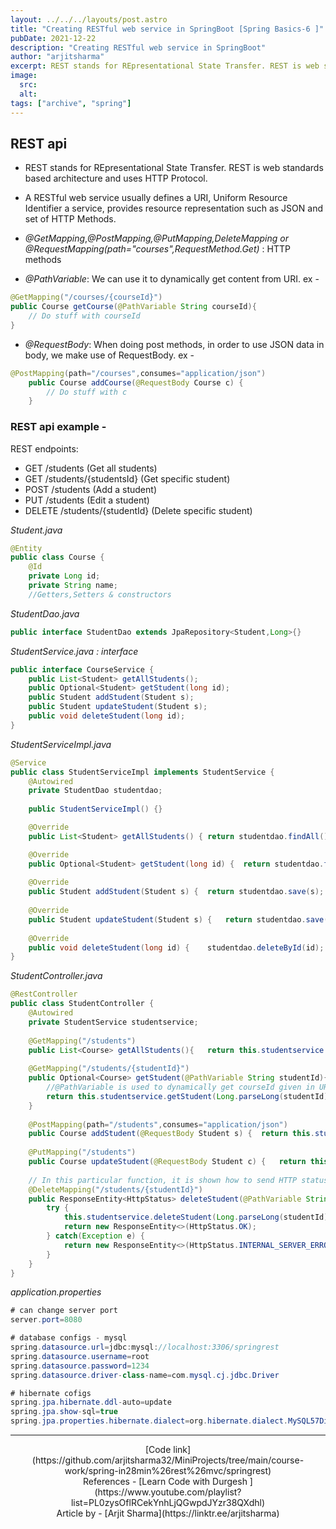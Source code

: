 ```yaml
---
layout: ../../../layouts/post.astro
title: "Creating RESTful web service in SpringBoot [Spring Basics-6 ]"
pubDate: 2021-12-22
description: "Creating RESTful web service in SpringBoot"
author: "arjitsharma"
excerpt: REST stands for REpresentational State Transfer. REST is web standards based architecture and uses HTTP Protocol.
image:
  src:
  alt:
tags: ["archive", "spring"]
---
```

## REST api
- REST stands for REpresentational State Transfer. REST is web standards based architecture and uses HTTP Protocol.

- A RESTful web service usually defines a URI, Uniform Resource Identifier a service, provides resource representation such as JSON and set of HTTP Methods.

- _@GetMapping_,_@PostMapping,@PutMapping,DeleteMapping or @RequestMapping(path="courses",RequestMethod.Get)_ : HTTP methods

-  _@PathVariable_: We can use it to dynamically get content from URI.
ex - 
```java
@GetMapping("/courses/{courseId}") 
public Course getCourse(@PathVariable String courseId){
	// Do stuff with courseId
}
```
- _@RequestBody_: When doing post methods, in order to use JSON data in body, we make use of RequestBody.
ex - 
```java
@PostMapping(path="/courses",consumes="application/json")
	public Course addCourse(@RequestBody Course c) {
		// Do stuff with c
	}
```

### REST api example - 

REST endpoints:

- GET    /students     (Get all students)  
- GET    /students/{studentsId}     (Get specific student) 
- POST   /students     (Add a student)
- PUT    /students     (Edit a student)
- DELETE /students/{studentId}     (Delete specific student)

_Student.java_
```java
@Entity
public class Course {
	@Id
	private Long id;
	private String name;
	//Getters,Setters & constructors
```

_StudentDao.java_
```java
public interface StudentDao extends JpaRepository<Student,Long>{}
```

_StudentService.java : interface_
```java
public interface CourseService {
	public List<Student> getAllStudents();
	public Optional<Student> getStudent(long id);
	public Student addStudent(Student s);
	public Student updateStudent(Student s);
	public void deleteStudent(long id);
}
```

_StudentServiceImpl.java_
```java
@Service
public class StudentServiceImpl implements StudentService {
	@Autowired
	private StudentDao studentdao;
	
	public StudentServiceImpl() {}

	@Override
	public List<Student> getAllStudents() {	return studentdao.findAll();	}

	@Override
	public Optional<Student> getStudent(long id) {	return studentdao.findById(id);		}
	
	@Override
	public Student addStudent(Student s) {	return studentdao.save(s);	}
	
	@Override
	public Student updateStudent(Student s) {	return studentdao.save(s);	}
	
	@Override
	public void deleteStudent(long id) {	studentdao.deleteById(id);	}
}
```

_StudentController.java_
```java
@RestController
public class StudentController {
	@Autowired
	private StudentService studentservice;
	
	@GetMapping("/students")
	public List<Course> getAllStudents(){	return this.studentservice.getAllStudents();	}
	
	@GetMapping("/students/{studentId}")
	public Optional<Course> getStudent(@PathVariable String studentId){ 
		//@PathVariable is used to dynamically get courseId given in URL
		return this.studentservice.getStudent(Long.parseLong(studentId));
	}
	
	@PostMapping(path="/students",consumes="application/json")
	public Course addStudent(@RequestBody Student s) {	return this.studentservice.addStudent(s);	}
	
	@PutMapping("/students")
	public Course updateStudent(@RequestBody Student c) {	return this.studentservice.updateStudent(s);	}
	
	// In this particular function, it is shown how to send HTTP status codes back
	@DeleteMapping("/students/{studentId}")
	public ResponseEntity<HttpStatus> deleteStudent(@PathVariable String studentId) {
		try {
			this.studentservice.deleteStudent(Long.parseLong(studentId));
			return new ResponseEntity<>(HttpStatus.OK);
		} catch(Exception e) {
			return new ResponseEntity<>(HttpStatus.INTERNAL_SERVER_ERROR);
		}
	}	
}
```

_application.properties_
```java
# can change server port
server.port=8080

# database configs - mysql
spring.datasource.url=jdbc:mysql://localhost:3306/springrest
spring.datasource.username=root
spring.datasource.password=1234
spring.datasource.driver-class-name=com.mysql.cj.jdbc.Driver

# hibernate cofigs
spring.jpa.hibernate.ddl-auto=update
spring.jpa.show-sql=true
spring.jpa.properties.hibernate.dialect=org.hibernate.dialect.MySQL57Dialect
```
---
<center>[Code link](https://github.com/arjitsharma32/MiniProjects/tree/main/course-work/spring-in28min%26rest%26mvc/springrest)<br>References - [Learn Code with Durgesh ](https://www.youtube.com/playlist?list=PL0zysOflRCekYnhLjQGwpdJYzr38QXdhl) <br/>
Article by - [Arjit Sharma](https://linktr.ee/arjitsharma)<center>